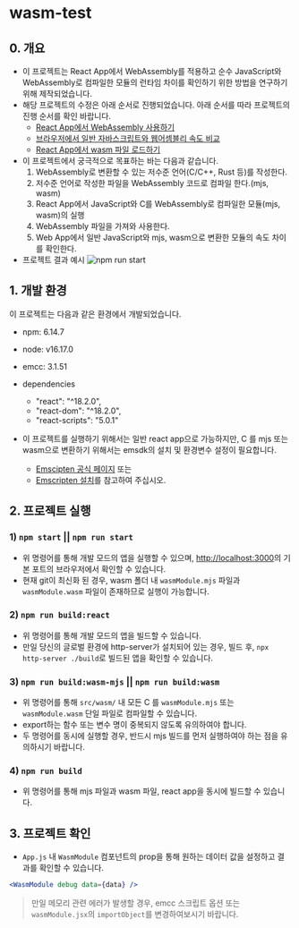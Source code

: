 # wasm-test

## 0. 개요

- 이 프로젝트는 React App에서 WebAssembly를 적용하고 순수 JavaScript와 WebAssembly로 컴파일한 모듈의 런타임 차이를 확인하기 위한 방법을 연구하기 위해 제작되었습니다.
- 해당 프로젝트의 수정은 아래 순서로 진행되었습니다. 아래 순서를 따라 프로젝트의 진행 순서를 확인 바랍니다.
  - [React App에서 WebAssembly 사용하기](https://github.com/JaeyeoneeJ/TIL/blob/main/react/React_App%EC%97%90%EC%84%9C_WebAssembly_%EC%82%AC%EC%9A%A9%ED%95%98%EA%B8%B0.md)
  - [브라우저에서 일반 자바스크립트와 웹어셈블리 속도 비교](https://github.com/JaeyeoneeJ/TIL/blob/main/react/%EB%B8%8C%EB%9D%BC%EC%9A%B0%EC%A0%80%EC%97%90%EC%84%9C_%EC%9D%BC%EB%B0%98_%EC%9E%90%EB%B0%94%EC%8A%A4%ED%81%AC%EB%A6%BD%ED%8A%B8%EC%99%80_%EC%9B%B9%EC%96%B4%EC%85%88%EB%B8%94%EB%A6%AC_%EC%86%8D%EB%8F%84_%EB%B9%84%EA%B5%90.md)
  - [React App에서 wasm 파일 로드하기](https://github.com/JaeyeoneeJ/TIL/blob/main/react/React_App%EC%97%90%EC%84%9C_wasm_%ED%8C%8C%EC%9D%BC_%EB%A1%9C%EB%93%9C%ED%95%98%EA%B8%B0.md)
- 이 프로젝트에서 궁극적으로 목표하는 바는 다음과 같습니다.
  1. WebAssembly로 변환할 수 있는 저수준 언어(C/C++, Rust 등)를 작성한다.
  2. 저수준 언어로 작성한 파일을 WebAssembly 코드로 컴파일 한다.(mjs, wasm)
  3. React App에서 JavaScript와 C를 WebAssembly로 컴파일한 모듈(mjs, wasm)의 실행
  4. WebAssembly 파일을 가져와 사용한다.
  5. Web App에서 일반 JavaScript와 mjs, wasm으로 변환한 모듈의 속도 차이를 확인한다.
- 프로젝트 결과 예시
  <img src="https://github.com/JaeyeoneeJ/wasm-test/assets/77138259/61f56193-f628-4a37-b19c-ca13634d644b" alt="npm run start" />

## 1. 개발 환경

이 프로젝트는 다음과 같은 환경에서 개발되었습니다.

- npm: 6.14.7
- node: v16.17.0
- emcc: 3.1.51
- dependencies

  - "react": "^18.2.0",
  - "react-dom": "^18.2.0",
  - "react-scripts": "5.0.1"

- 이 프로젝트를 실행하기 위해서는 일반 react app으로 가능하지만, C 를 mjs 또는 wasm으로 변환하기 위해서는 emsdk의 설치 및 환경변수 설정이 필요합니다.
  - [Emscipten 공식 페이지](https://emscripten.org/docs/getting_started/downloads.html) 또는
  - [Emscripten 설치](https://github.com/JaeyeoneeJ/TIL/blob/main/JavaScript/Emscripten_%EC%84%A4%EC%B9%98.md)를 참고하여 주십시오.

## 2. 프로젝트 실행

### 1) `npm start` || `npm run start`

- 위 명령어를 통해 개발 모드의 앱을 실행할 수 있으며, [http://localhost:3000](http://localhost:3000)의 기본 포트의 브라우저에서 확인할 수 있습니다.
- 현재 git이 최신화 된 경우, wasm 폴더 내 `wasmModule.mjs` 파일과 `wasmModule.wasm` 파일이 존재하므로 실행이 가능합니다.

### 2) `npm run build:react`

- 위 명령어를 통해 개발 모드의 앱을 빌드할 수 있습니다.
- 만일 당신의 글로벌 환경에 http-server가 설치되어 있는 경우, 빌드 후, `npx http-server ./build`로 빌드된 앱을 확인할 수 있습니다.

### 3) `npm run build:wasm-mjs` || `npm run build:wasm`

- 위 명령어를 통해 `src/wasm/` 내 모든 C 를 `wasmModule.mjs` 또는 `wasmModule.wasm` 단일 파일로 컴파일할 수 있습니다.
- export하는 함수 또는 변수 명이 중복되지 않도록 유의하여야 합니다.
- 두 명령어를 동시에 실행할 경우, 반드시 mjs 빌드를 먼저 실행하여야 하는 점을 유의하시기 바랍니다.

### 4) `npm run build`

- 위 명령어를 통해 mjs 파일과 wasm 파일, react app을 동시에 빌드할 수 있습니다.

## 3. 프로젝트 확인

- `App.js` 내 `WasmModule` 컴포넌트의 prop을 통해 원하는 데이터 값을 설정하고 결과를 확인할 수 있습니다.

```jsx
<WasmModule debug data={data} />
```

> 만일 메모리 관련 에러가 발생할 경우, emcc 스크립트 옵션 또는 `wasmModule.jsx`의 `importObject`를 변경하여보시기 바랍니다.
